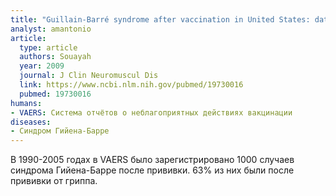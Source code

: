 ```yaml
---
title: "Guillain-Barré syndrome after vaccination in United States: data from the Centers for Disease Control and Prevention/Food and Drug Administration Vaccine Adverse Event Reporting System (1990-2005)"
analyst: amantonio
article:
  type: article
  authors: Souayah
  year: 2009
  journal: J Clin Neuromuscul Dis
  link: https://www.ncbi.nlm.nih.gov/pubmed/19730016
  pubmed: 19730016
humans:
- VAERS: Система отчётов о неблагоприятных действиях вакцинации
diseases:
- Синдром Гийена-Барре
---
```


В 1990-2005 годах в VAERS было зарегистрировано 1000 случаев синдрома Гийена-Барре после прививки. 63% из них были после прививки от гриппа.
